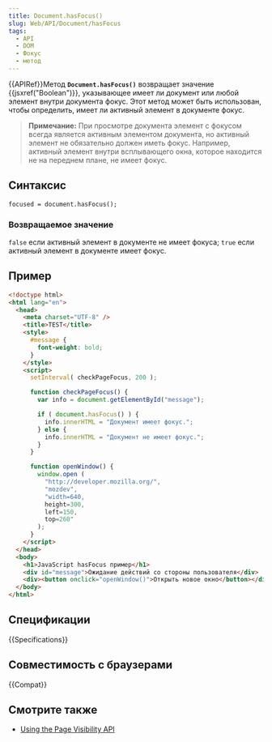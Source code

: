 ```yaml
---
title: Document.hasFocus()
slug: Web/API/Document/hasFocus
tags:
  - API
  - DOM
  - Фокус
  - метод
---
```


{{APIRef}}Метод **`Document.hasFocus()`** возвращает значение {{jsxref("Boolean")}}, указывающее имеет ли документ или любой элемент внутри документа фокус. Этот метод может быть использован, чтобы определить, имеет ли активный элемент в документе фокус.

> **Примечание:** При просмотре документа элемент с фокусом всегда является активным элементом документа, но активный элемент не обязательно должен иметь фокус. Например, активный элемент внутри всплывающего окна, которое находится не на переднем плане, не имеет фокус.

## Синтаксис

```
focused = document.hasFocus();
```

### Возвращаемое значение

`false` если активный элемент в документе не имеет фокуса; `true` если активный элемент в документе имеет фокус.

## Пример

```html
<!doctype html>
<html lang="en">
  <head>
    <meta charset="UTF-8" />
    <title>TEST</title>
    <style>
      #message {
        font-weight: bold;
      }
    </style>
    <script>
      setInterval( checkPageFocus, 200 );

      function checkPageFocus() {
        var info = document.getElementById("message");

        if ( document.hasFocus() ) {
          info.innerHTML = "Документ имеет фокус.";
        } else {
          info.innerHTML = "Документ не имеет фокус.";
        }
      }

      function openWindow() {
        window.open (
          "http://developer.mozilla.org/",
          "mozdev",
          "width=640,
          height=300,
          left=150,
          top=260"
        );
      }
    </script>
  </head>
  <body>
    <h1>JavaScript hasFocus пример</h1>
    <div id="message">Ожидание действий со стороны пользователя</div>
    <div><button onclick="openWindow()">Открыть новое окно</button></div>
  </body>
</html>
```

## Спецификации

{{Specifications}}

## Совместимость с браузерами

{{Compat}}

## Смотрите также

- [Using the Page Visibility API](/ru/docs/Web/Guide/User_experience/Using_the_Page_Visibility_API)
